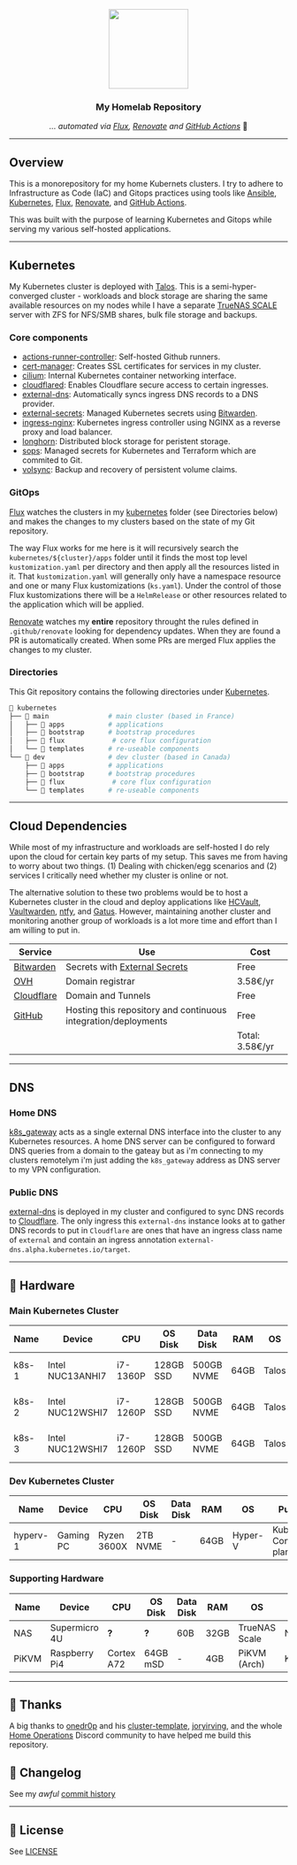 <div align="center">

<img src="https://raw.githubusercontent.com/h-wb/home-ops/main/docs/src/assets/logo.png" align="center" width="144px" height="144px"/>


### My Homelab Repository

_... automated via [Flux](https://fluxcd.io), [Renovate](https://github.com/renovatebot/renovate) and [GitHub Actions](https://github.com/features/actions)_ 🤖

</div>

---

## Overview

This is a monorepository for my home Kubernets clusters. I try to adhere to Infrastructure as Code (IaC) and Gitops practices using tools like [Ansible](https://www.ansible.com/), [Kubernetes](https://kubernetes.io/), [Flux](https://github.com/fluxcd/flux2), [Renovate](https://github.com/renovatebot/renovate), and [GitHub Actions](https://github.com/features/actions).

This was built with the purpose of learning Kubernetes and Gitops while serving my various self-hosted applications.

---

## Kubernetes

My Kubernetes cluster is deployed with [Talos](https://www.talos.dev). This is a semi-hyper-converged cluster - workloads and block storage are sharing the same available resources on my nodes while I have a separate [TrueNAS SCALE](https://www.truenas.com/truenas-scale/) server with ZFS for NFS/SMB shares, bulk file storage and backups.

### Core components

- [actions-runner-controller](https://github.com/actions/actions-runner-controller): Self-hosted Github runners.
- [cert-manager](https://github.com/cert-manager/cert-manager): Creates SSL certificates for services in my cluster.
- [cilium](https://github.com/cilium/cilium): Internal Kubernetes container networking interface.
- [cloudflared](https://github.com/cloudflare/cloudflared): Enables Cloudflare secure access to certain ingresses.
- [external-dns](https://github.com/kubernetes-sigs/external-dns): Automatically syncs ingress DNS records to a DNS provider.
- [external-secrets](https://github.com/external-secrets/external-secrets/): Managed Kubernetes secrets using [Bitwarden](https://bitwarden.com/).
- [ingress-nginx](https://github.com/kubernetes/ingress-nginx): Kubernetes ingress controller using NGINX as a reverse proxy and load balancer.
- [longhorn](https://github.com/longhorn/longhorn): Distributed block storage for peristent storage.
- [sops](https://github.com/getsops/sops): Managed secrets for Kubernetes and Terraform which are commited to Git.
- [volsync](https://github.com/backube/volsync): Backup and recovery of persistent volume claims.

### GitOps

[Flux](https://github.com/fluxcd/flux2) watches the clusters in my [kubernetes](./kubernetes/) folder (see Directories below) and makes the changes to my clusters based on the state of my Git repository.

The way Flux works for me here is it will recursively search the `kubernetes/${cluster}/apps` folder until it finds the most top level `kustomization.yaml` per directory and then apply all the resources listed in it. That `kustomization.yaml` will generally only have a namespace resource and one or many Flux kustomizations (`ks.yaml`). Under the control of those Flux kustomizations there will be a `HelmRelease` or other resources related to the application which will be applied.

[Renovate](https://github.com/renovatebot/renovate) watches my **entire** repository throught the rules defined in `.github/renovate` looking for dependency updates. When they are found a PR is automatically created. When some PRs are merged Flux applies the changes to my cluster.

### Directories

This Git repository contains the following directories under [Kubernetes](./kubernetes/).

```sh
📁 kubernetes
├── 📁 main               # main cluster (based in France)
│   ├── 📁 apps           # applications
│   ├── 📁 bootstrap      # bootstrap procedures
│   ├── 📁 flux            # core flux configuration
│   └── 📁 templates      # re-useable components
└── 📁 dev                # dev cluster (based in Canada)
    ├── 📁 apps           # applications
    ├── 📁 bootstrap      # bootstrap procedures
    ├── 📁 flux            # core flux configuration
    └── 📁 templates      # re-useable components
```

---

## Cloud Dependencies

While most of my infrastructure and workloads are self-hosted I do rely upon the cloud for certain key parts of my setup. This saves me from having to worry about two things. (1) Dealing with chicken/egg scenarios and (2) services I critically need whether my cluster is online or not.

The alternative solution to these two problems would be to host a Kubernetes cluster in the cloud and deploy applications like [HCVault](https://www.vaultproject.io/), [Vaultwarden](https://github.com/dani-garcia/vaultwarden), [ntfy](https://ntfy.sh/), and [Gatus](https://gatus.io/). However, maintaining another cluster and monitoring another group of workloads is a lot more time and effort than I am willing to put in.

| Service                                     | Use                                                               | Cost           |
|---------------------------------------------|-------------------------------------------------------------------|----------------|
| [Bitwarden](https://bitwarden.com/)         | Secrets with [External Secrets](https://external-secrets.io/)     | Free        |
| [OVH](https://www.ovhcloud.com)             | Domain registrar                                                  | 3.58€/yr        |
| [Cloudflare](https://www.cloudflare.com/)     | Domain and Tunnels                                                | Free       |
| [GitHub](https://github.com/)               | Hosting this repository and continuous integration/deployments    | Free           |
|                                             |                                                                   | Total: 3.58€/yr |

---

## DNS

### Home DNS

[k8s_gateway](https://github.com/ori-edge/k8s_gateway) acts as a single external DNS interface into the cluster to any Kubernetes resources. A home DNS server can be configured to forward DNS queries from a domain to the gateay but as i'm connecting to my clusters remotelym i'm just adding the `k8s_gateway` address as DNS server to my VPN configuration.

### Public DNS

[external-dns](https://github.com/kubernetes-sigs/external-dns) is deployed in my cluster and configured to sync DNS records to [Cloudflare](https://www.cloudflare.com/). The only ingress this `external-dns` instance looks at to gather DNS records to put in `Cloudflare` are ones that have an ingress class name of `external` and contain an ingress annotation `external-dns.alpha.kubernetes.io/target`.

---

## 🔧 Hardware

### Main Kubernetes Cluster

| Name  | Device         | CPU       | OS Disk   | Data Disk | RAM  | OS    | Purpose           |
|-------|----------------|-----------|-----------|-----------|------|-------|-------------------|
| k8s-1 | Intel NUC13ANHI7   | i7-1360P | 128GB SSD | 500GB NVME  | 64GB | Talos | Kubernetes Control-plane |
| k8s-2 | Intel NUC12WSHI7   | i7-1260P | 128GB SSD | 500GB NVME  | 64GB | Talos | Kubernetes Control-plane |
| k8s-3 | Intel NUC12WSHI7   | i7-1260P | 128GB SSD | 500GB NVME  | 64GB | Talos | Kubernetes Control-plane |

### Dev Kubernetes Cluster

| Name  | Device         | CPU       | OS Disk   | Data Disk | RAM  | OS    | Purpose           |
|-------|----------------|-----------|-----------|-----------|------|-------|-------------------|
| hyperv-1 | Gaming PC   | Ryzen 3600X | 2TB NVME | -  | 64GB | Hyper-V | Kubernetes Control-plane |

### Supporting Hardware

| Name   | Device         | CPU           | OS Disk    | Data Disk  | RAM   | OS           | Purpose        |
|--------|----------------|---------------|------------|------------|-------|--------------|----------------|
| NAS    | Supermicro 4U        | **?**     | **?**   | 60B | 32GB | TrueNAS Scale       | NAS/NFS/Backup |
| PiKVM  | Raspberry Pi4  | Cortex A72    | 64GB mSD   | -          | 4GB   | PiKVM (Arch) | KVM            |

---

## 🤝 Thanks

A big thanks to [onedr0p](https://github.com/onedr0p) and his [cluster-template](https://github.com/onedr0p/cluster-template), [joryirving](https://github.com/joryirving), and the whole [Home Operations](https://discord.gg/home-operations) Discord community to have helped me build this repository.


## 📜 Changelog

See my _awful_ [commit history](https://github.com/h-wb/home-ops/commits/main)

---

## 🔏 License

See [LICENSE](./LICENSE)
